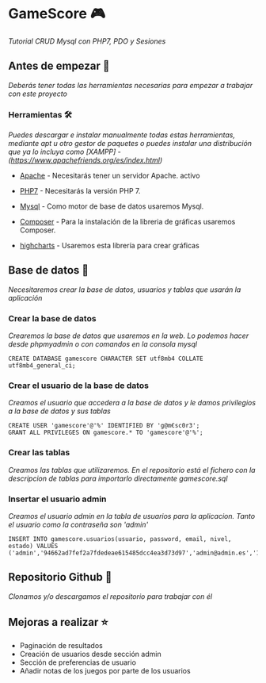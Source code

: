 # GameScore :video_game:
_Tutorial CRUD Mysql con PHP7, PDO y Sesiones_


## Antes de empezar :memo:
_Deberás tener todas las herramientas necesarias para empezar a trabajar con este proyecto_

### Herramientas :hammer_and_wrench:
_Puedes descargar e instalar manualmente todas estas herramientas, mediante apt u otro gestor de paquetes o puedes instalar una distribución que ya lo incluya como [XAMPP] - (https://www.apachefriends.org/es/index.html)_

* [Apache](https://httpd.apache.org/) - Necesitarás tener un servidor Apache. activo

* [PHP7](https://www.php.net/) - Necesitarás la versión PHP 7.

* [Mysql](https://www.mysql.com/) - Como motor de base de datos usaremos Mysql.

* [Composer](https://getcomposer.org/) - Para la instalación de la libreria de gráficas usaremos Composer.

* [highcharts](https://packagist.org/packages/ghunti/highcharts-php) - Usaremos esta librería para crear gráficas

## Base de datos :key:
_Necesitaremos crear la base de datos, usuarios y tablas que usarán la aplicación_

### Crear la base de datos
_Crearemos la base de datos que usaremos en la web. Lo podemos hacer desde phpmyadmin o con comandos en la consola mysql_

```
CREATE DATABASE gamescore CHARACTER SET utf8mb4 COLLATE utf8mb4_general_ci;
```

### Crear el usuario de la base de datos
_Creamos el usuario que accedera a la base de datos y le damos privilegios a la base de datos y sus tablas_

```
CREATE USER 'gamescore'@'%' IDENTIFIED BY 'g@m€sc0r3';
GRANT ALL PRIVILEGES ON gamescore.* TO 'gamescore'@'%';
```

### Crear las tablas
_Creamos las tablas que utilizaremos. En el repositorio está el fichero con la descripcion de tablas para importarlo directamente gamescore.sql_

### Insertar el usuario admin
_Creamos el usuario admin en la tabla de usuarios para la aplicacion. Tanto el usuario como la contraseña son 'admin'_

```
INSERT INTO gamescore.usuarios(usuario, password, email, nivel, estado) VALUES ('admin','94662ad7fef2a7fdedeae615485dcc4ea3d73d97','admin@admin.es','100','1');
```

## Repositorio Github :file_folder:
_Clonamos y/o descargamos el repositorio para trabajar con él_


## Mejoras a realizar :star:
* Paginación de resultados
* Creación de usuarios desde sección admin
* Sección de preferencias de usuario
* Añadir notas de los juegos por parte de los usuarios


